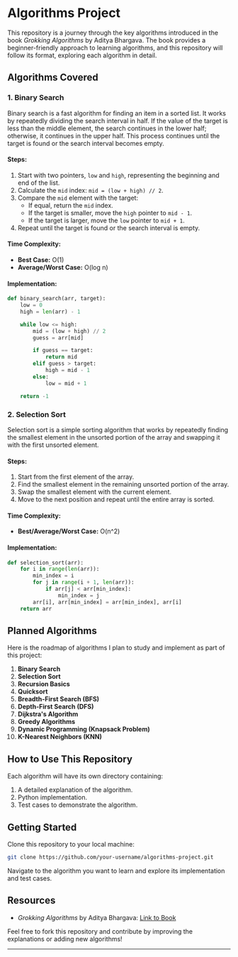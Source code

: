# Algorithms Project

This repository is a journey through the key algorithms introduced in the book *Grokking Algorithms* by Aditya Bhargava. The book provides a beginner-friendly approach to learning algorithms, and this repository will follow its format, exploring each algorithm in detail.

## Algorithms Covered

### 1. Binary Search
Binary search is a fast algorithm for finding an item in a sorted list. It works by repeatedly dividing the search interval in half. If the value of the target is less than the middle element, the search continues in the lower half; otherwise, it continues in the upper half. This process continues until the target is found or the search interval becomes empty.

#### Steps:
1. Start with two pointers, `low` and `high`, representing the beginning and end of the list.
2. Calculate the `mid` index: `mid = (low + high) // 2`.
3. Compare the `mid` element with the target:
   - If equal, return the `mid` index.
   - If the target is smaller, move the `high` pointer to `mid - 1`.
   - If the target is larger, move the `low` pointer to `mid + 1`.
4. Repeat until the target is found or the search interval is empty.

#### Time Complexity:
- **Best Case:** O(1)
- **Average/Worst Case:** O(log n)

#### Implementation:
```python
def binary_search(arr, target):
    low = 0
    high = len(arr) - 1

    while low <= high:
        mid = (low + high) // 2
        guess = arr[mid]

        if guess == target:
            return mid
        elif guess > target:
            high = mid - 1
        else:
            low = mid + 1

    return -1
```

### 2. Selection Sort
Selection sort is a simple sorting algorithm that works by repeatedly finding the smallest element in the unsorted portion of the array and swapping it with the first unsorted element.

#### Steps:
1. Start from the first element of the array.
2. Find the smallest element in the remaining unsorted portion of the array.
3. Swap the smallest element with the current element.
4. Move to the next position and repeat until the entire array is sorted.

#### Time Complexity:
- **Best/Average/Worst Case:** O(n^2)

#### Implementation:
```python
def selection_sort(arr):
    for i in range(len(arr)):
        min_index = i
        for j in range(i + 1, len(arr)):
            if arr[j] < arr[min_index]:
                min_index = j
        arr[i], arr[min_index] = arr[min_index], arr[i]
    return arr
```

## Planned Algorithms
Here is the roadmap of algorithms I plan to study and implement as part of this project:

1. **Binary Search**  
2. **Selection Sort**  
3. **Recursion Basics**  
4. **Quicksort**  
5. **Breadth-First Search (BFS)**  
6. **Depth-First Search (DFS)**  
7. **Dijkstra's Algorithm**  
8. **Greedy Algorithms**  
9. **Dynamic Programming (Knapsack Problem)**  
10. **K-Nearest Neighbors (KNN)**

## How to Use This Repository
Each algorithm will have its own directory containing:
1. A detailed explanation of the algorithm.
2. Python implementation.
3. Test cases to demonstrate the algorithm.

## Getting Started
Clone this repository to your local machine:
```bash
git clone https://github.com/your-username/algorithms-project.git
```
Navigate to the algorithm you want to learn and explore its implementation and test cases.

## Resources
- *Grokking Algorithms* by Aditya Bhargava: [Link to Book](https://www.manning.com/books/grokking-algorithms)

Feel free to fork this repository and contribute by improving the explanations or adding new algorithms!

---

